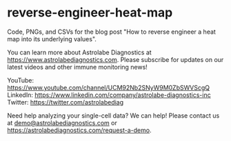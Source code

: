 # reverse-engineer-heat-map
Code, PNGs, and CSVs for the blog post "How to reverse engineer a heat map into its underlying values".

You can learn more about Astrolabe Diagnostics at https://www.astrolabediagnostics.com. Please subscribe for updates on our latest videos and other immune monitoring news!

YouTube: https://www.youtube.com/channel/UCM92Nb2SNyW9M0ZbSWVScgQ
LinkedIn: https://www.linkedin.com/company/astrolabe-diagnostics-inc
Twitter: https://twitter.com/astrolabediag

Need help analyzing your single-cell data? We can help! Please contact us at demo@astrolabediagnostics.com or https://astrolabediagnostics.com/request-a-demo.

